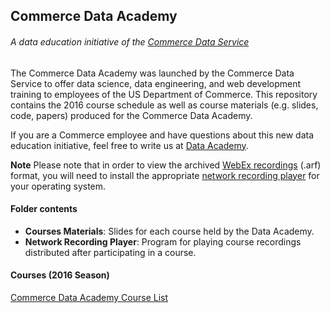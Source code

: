 ## Commerce Data Academy
###### *A data education initiative of the [Commerce Data Service](https://commerce.gov/dataservice)*

The Commerce Data Academy was launched by the Commerce Data Service to offer data science, data engineering, and web development training to employees of the US Department of Commerce.  This repository contains the 2016 course schedule as well as course materials (e.g. slides, code, papers) produced for the Commerce Data Academy.

If you are a Commerce employee and have questions about this new data education initiative, feel free to write us at [Data Academy](mailto:DataAcademy@doc.gov).


**Note** Please note that in order to view the archived [WebEx recordings](https://www.webex.com/play-webex-recording.html) (.arf) format, you will need to install the appropriate [network recording player](https://github.com/CommerceDataService/Commerce_Data_Academy_Courses/tree/master/Network%20Recording%20Player) for your operating system.


#### Folder contents
- **Courses Materials**: Slides for each course held by the Data Academy.
- **Network Recording Player**: Program for playing course recordings distributed after participating in a course.


#### Courses (2016 Season)
[Commerce Data Academy Course List](http://commercedataservice.github.io/Commerce_Data_Academy_Courses/)
